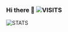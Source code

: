 ### Hi there 👋 ![VISITS](https://badges.pufler.dev/visits/IvanLuLyf/IvanLuLyf?style=flat-square&logo=github&color=blue&label=Github%20Visits)

![STATS](https://github-readme-stats.vercel.app/api?username=IvanLuLyf&show_icons=true)

<!--
**IvanLuLyf/IvanLuLyf** is a ✨ _special_ ✨ repository because its `README.md` (this file) appears on your GitHub profile.

Here are some ideas to get you started:

- 🔭 I’m currently working on ...
- 🌱 I’m currently learning ...
- 👯 I’m looking to collaborate on ...
- 🤔 I’m looking for help with ...
- 💬 Ask me about ...
- 📫 How to reach me: ...
- 😄 Pronouns: ...
- ⚡ Fun fact: ...
-->
